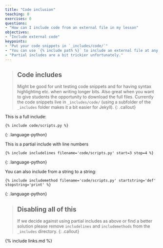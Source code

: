 ```yaml
---
title: "Code inclusion"
teaching: 0
exercises: 0
questions:
- "How can I include code from an external file in my lesson"
objectives:
- "Include external code"
keypoints:
- "Put your code snippets in `_includes/code/`"
- "You can use `{% include path %}` to include an external file at any point"
- "Partial includes are a bit trickier unfortunately."
---
```


> ## Code includes
> Might be good for unit testing code snippets and for having syntax highlighting
> etc. when writing longer bits. Also great when you want to give students the
> opportunity to download the full files.
> Currently the code snippets live in `_includes/code/` (using a subfolder of the
> `_includes` folder makes it a bit easier for Jekyll).
{: .callout}

This is a full include:

~~~
{% include code/scripts.py %}
~~~
{: .language-python}


This is a partial include with line numbers

~~~
{% include includelines filename='code/scripts.py' start=3 stop=4 %}
~~~
{: .language-python}

You can also include from a string to a string:

~~~
{% include includemethod filename='code/scripts.py' startstring='def' stopstring='print' %}
~~~
{: .language-python}

> ## Disabling all of this
> If we decide against using partial includes as above or find a better solution
> please remove `includelines` and `includemethods` from the `_includes`
> directory.
{: .callout}

{% include links.md %}

